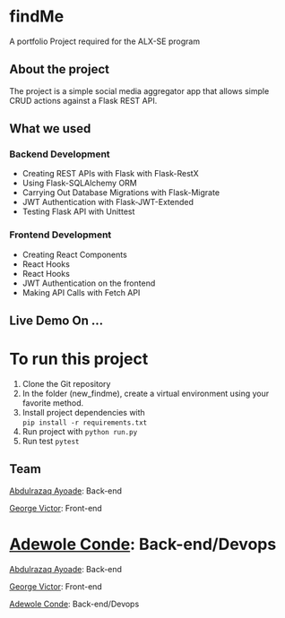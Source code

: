 # findMe
A portfolio Project required for the ALX-SE program



## About the project
The project is a simple social media aggregator app that allows simple CRUD actions against a Flask REST API.



## What we used

### Backend Development
- Creating REST APIs with Flask with Flask-RestX
- Using Flask-SQLAlchemy ORM
- Carrying Out Database Migrations with Flask-Migrate
- JWT Authentication with Flask-JWT-Extended
- Testing Flask API with Unittest

### Frontend Development
- Creating React Components
- React Hooks
- React Hooks
- JWT Authentication on the frontend
- Making API Calls with Fetch API

 

## Live Demo On ...


# To run this project
1. Clone the Git repository
2. In the folder (new_findme), create a virtual environment using your favorite method.
3. Install project dependencies with  
``
pip install -r requirements.txt
``
4. Run project with 
``
python run.py
``
5. Run test
``
pytest
``

## Team
[Abdulrazaq Ayoade](https://github.com/AYcrown77): Back-end

[George Victor](https://github.com/Bro-vick): Front-end

[Adewole Conde](https://github.com/phatboislym): Back-end/Devops
=======
[Abdulrazaq Ayoade](https://github.com/AYcrown77): Back-end 

[George Victor](https://github.com/Bro-vick): Front-end 

[Adewole Conde](https://github.com/phatboislym): Back-end/Devops
